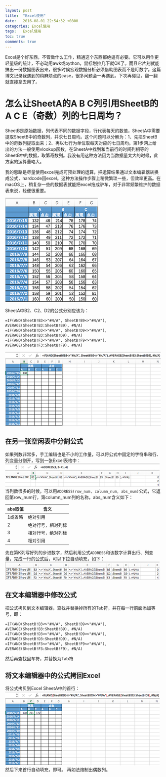 ```yaml
---
layout: post
title:  "Excel使用"
date:   2016-08-01 22:54:32 +0800
categories: Excel使用
tags:   Excel使用
toc: true
comments: true
---
```

Excel是个好东西，不管做什么工作，精通这个东西都绝逼有必要。它可以用作更轻量级的统计，不必动用awk或python，鼠标划拉几下就OK了。而且它片刻就能搞出一份数据图表出来，很多时候宏观数据分析必须借助图表而不是盯数字。这篇博文记录我遇到的稍麻烦点的case，很多问题会一再遇到。下次再碰见，翻一翻就直接拿去用了。
<!-- more -->
# 怎么让SheetA的A B C列引用SheetB的A C E（奇数）列的七日周均？
SheetB是原始数据，列代表不同的数据字段，行代表每天的数值，SheetA中需要提取SheetB中的奇数列，并求七日周均。这个问题可以分解为：1、先把SheetB中的奇数列提取出来；2、再以七行为单位取每天对应的七日周均。第1步网上给出的方法一般使用vlookup函数，在SheetA中找到和当前行的时间列相等的SheetB中的数据，取第奇数列。我没有用这种方法因为当数据量太大的时候，此方案的运算量略大。

我的思路是尽量使用excel完成可预处理的运算，把运算结果通过文本编辑器转换成公式，hardcode回excel。这种方法操作步骤上稍微繁琐一些，但效率更高。在macOS上，稍复杂一些的数据表就能把excel拖成驴车，对于非常频繁维护的数据表来说，轻便很重要。

![SheetB的内容](0801Excel/img01.png)

SheetA中B2、C2、D2的公式分别应该为：
```
=IF(AND(SheetB!B3<>"#N/A", SheetB!B9<>"#N/A"), AVERAGE(SheetB!B3:SheetB!B9), #N/A)
=IF(AND(SheetB!D3<>"#N/A", SheetB!D9<>"#N/A"), AVERAGE(SheetB!B3:SheetB!D9), #N/A)
=IF(AND(SheetB!F3<>"#N/A", SheetB!F9<>"#N/A"), AVERAGE(SheetB!F3:SheetB!F9), #N/A)
```
![SheetA中B2的公式](0801Excel/img02.png)

## 在另一张空闲表中分割公式
如果列数非常多，手工编辑也是不小的工作量，可以将公式中固定的字符串和行、列变量分割开，写到一张Excel表格中：
![在另一张空闲表中分割公式](0801Excel/img03.png)
当列数很多的时候，可以用`ADDRESS(row_num, column_num, abs_num)`公式，它返回第row_num行，第column_num列的名称，abs_num含义如下：

abs取值|含义
---|---
1或省略|绝对引用
2|绝对行号，相对列标
3|相对行号，绝对列标
4|相对引用

先在第K列写好列的步进数字，然后利用公式`ADDRESS`和该数字计算出行、列变量，完成一行的公式后，可以下拉自动填充，如下：
![完成奇数列公式分割](0801Excel/img04.png)

## 在文本编辑器中修改公式
把公式拷贝到文本编辑器，查找并替换掉所有的Tab符，并在每一行前面添加等号，即：
``` 
=IF(AND(SheetB!B3<>"#N/A", SheetB!B9<>"#N/A"), AVERAGE(SheetB!B3:SheetB!B9), #N/A)
=IF(AND(SheetB!D3<>"#N/A", SheetB!D9<>"#N/A"), AVERAGE(SheetB!D3:SheetB!D9), #N/A)
=IF(AND(SheetB!F3<>"#N/A", SheetB!F9<>"#N/A"), AVERAGE(SheetB!F3:SheetB!F9), #N/A)
```
然后再查找回车符，并替换为Tab符

## 将文本编辑器中的公式拷回Excel
将公式拷贝到Excel SheetA中的首行：
![将公式拷贝回Excel](0801Excel/img05.png)
然后下来首行自动填充，即可。
再如法炮制出偶数列。











